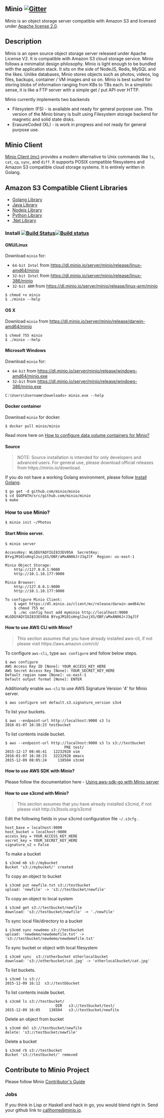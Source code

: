 ## Minio [![Gitter](https://badges.gitter.im/Join%20Chat.svg)](https://gitter.im/minio/minio?utm_source=badge&utm_medium=badge&utm_campaign=pr-badge&utm_content=badge)

Minio is an object storage server compatible with Amazon S3 and licensed under [Apache license 2.0](./LICENSE).


## Description

Minio is an open source object storage server released under Apache License V2. It is compatible with Amazon S3 cloud storage service. Minio follows a minimalist design philosophy.
Minio is light enough to be bundled with the application stack. It sits on the side of NodeJS, Redis, MySQL and the likes. Unlike databases, Minio stores objects such as photos, videos, log files, backups, container / VM images and so on. Minio is best suited for storing blobs of information ranging from KBs to TBs each. In a simplistic sense, it is like a FTP server with a simple get / put API over HTTP.

Minio currently implements two backends

  - Filesystem (FS) - is available and ready for general purpose use. This version of the Minio binary is built using Filesystem storage backend for magnetic and solid state disks.
  - ErasureCoded (XL) - is work in progress and not ready for general purpose use.

## Minio Client

[Minio Client (mc)](https://github.com/minio/mc#minio-client-mc-) provides a modern alternative to Unix commands like ``ls``, ``cat``, ``cp``, ``sync``, and ``diff``. It supports POSIX compatible filesystems and Amazon S3 compatible cloud storage systems. It is entirely written in Golang.

## Amazon S3 Compatible Client Libraries
- [Golang Library](https://github.com/minio/minio-go)
- [Java Library](https://github.com/minio/minio-java)
- [Nodejs Library](https://github.com/minio/minio-js)
- [Python Library](https://github.com/minio/minio-py)
- [.Net Library](https://github.com/minio/minio-dotnet)

### Install [![Build Status](https://travis-ci.org/minio/minio.svg?branch=master)](https://travis-ci.org/minio/minio)[![Build status](https://ci.appveyor.com/api/projects/status/royh137dni8yevep/branch/master?svg=true)](https://ci.appveyor.com/project/harshavardhana/minio-qxbjq/branch/master)

#### GNU/Linux

Download ``minio`` for:

- ``64-bit Intel`` from https://dl.minio.io/server/minio/release/linux-amd64/minio
- ``32-bit Intel`` from https://dl.minio.io/server/minio/release/linux-386/minio
- ``32-bit ARM`` from https://dl.minio.io/server/minio/release/linux-arm/minio

~~~
$ chmod +x minio
$ ./minio --help
~~~

#### OS X

Download ``minio`` from https://dl.minio.io/server/minio/release/darwin-amd64/minio

~~~
$ chmod 755 minio
$ ./minio --help
~~~

#### Microsoft Windows

Download ``minio`` for:

- ``64-bit`` from https://dl.minio.io/server/minio/release/windows-amd64/minio.exe
- ``32-bit`` from https://dl.minio.io/server/minio/release/windows-386/minio.exe

~~~
C:\Users\Username\Downloads> minio.exe --help
~~~

#### Docker container

Download ``minio`` for docker.

~~~
$ docker pull minio/minio
~~~

Read more here on [How to configure data volume containers for Minio?](./Docker.md)

#### Source
<blockquote>
NOTE: Source installation is intended for only developers and advanced users.  For general use, please download official releases from https://minio.io/download.
</blockquote>

If you do not have a working Golang environment, please follow [Install Golang](./INSTALLGO.md).

~~~
$ go get -d github.com/minio/minio
$ cd $GOPATH/src/github.com/minio/minio
$ make
~~~

### How to use Minio?

~~~
$ minio init ~/Photos
~~~

#### Start Minio server.

~~~
$ minio server

AccessKey: WLGDGYAQYIGI833EV05A  SecretKey: BYvgJM101sHngl2uzjXS/OBF/aMxAN06JrJ3qJlF  Region: us-east-1

Minio Object Storage:
    http://127.0.0.1:9000
    http://10.1.10.177:9000

Minio Browser:
    http://127.0.0.1:9000
    http://10.1.10.177:9000

To configure Minio Client:
    $ wget https://dl.minio.io/client/mc/release/darwin-amd64/mc
    $ chmod 755 mc
    $ ./mc config host add myminio http://localhost:9000 WLGDGYAQYIGI833EV05A BYvgJM101sHngl2uzjXS/OBF/aMxAN06JrJ3qJlF
~~~

#### How to use AWS CLI with Minio?

<blockquote>
This section assumes that you have already installed aws-cli, if not please visit https://aws.amazon.com/cli/
</blockquote>

To configure `aws-cli`, type `aws configure` and follow below steps.

```
$ aws configure
AWS Access Key ID [None]: YOUR_ACCESS_KEY_HERE
AWS Secret Access Key [None]: YOUR_SECRET_KEY_HERE
Default region name [None]: us-east-1
Default output format [None]: ENTER
```

Additionally enable `aws-cli` to use AWS Signature Version '4' for Minio server.

```
$ aws configure set default.s3.signature_version s3v4
```

To list your buckets.
```
$ aws --endpoint-url http://localhost:9000 s3 ls
2016-01-07 16:38:23 testbucket
```

To list contents inside bucket.
```
$ aws --endpoint-url http://localhost:9000 s3 ls s3://testbucket
                           PRE test/
2015-12-17 08:46:41   12232928 vim
2016-01-07 16:38:23   32232928 emacs
2015-12-09 08:05:24     138504 s3cmd
```

#### How to use AWS SDK with Minio?

Please follow the documentation here - [Using aws-sdk-go with Minio server](./AWS-SDK-GO.md)

#### How to use s3cmd with Minio?

<blockquote>
This section assumes that you have already installed s3cmd, if not please visit http://s3tools.org/s3cmd
</blockquote>

Edit the following fields in your s3cmd configuration file `~/.s3cfg` .

```
host_base = localhost:9000
host_bucket = localhost:9000
access_key = YOUR_ACCESS_KEY_HERE
secret_key = YOUR_SECRET_KEY_HERE
signature_v2 = False
```

To make a bucket
```
$ s3cmd mb s3://mybucket
Bucket 's3://mybucket/' created
```

To copy an object to bucket
```
$ s3cmd put newfile.txt s3://testbucket
upload: 'newfile' -> 's3://testbucket/newfile'  
```

To copy an object to local system
```
$ s3cmd get s3://testbucket/newfile
download: 's3://testbucket/newfile' -> './newfile'
```

To sync local file/directory to a bucket 
```
$ s3cmd sync newdemo s3://testbucket
upload: 'newdemo/newdemofile.txt' -> 's3://testbucket/newdemo/newdemofile.txt'
```

To sync bucket or object with local filesystem
```
$ s3cmd sync  s3://otherbucket otherlocalbucket
download: 's3://otherbucket/cat.jpg' -> 'otherlocalbucket/cat.jpg' 
```

To list buckets.
```
$ s3cmd ls s3://
2015-12-09 16:12  s3://testbbucket
```

To list contents inside bucket.
```
$ s3cmd ls s3://testbucket/
                       DIR   s3://testbucket/test/
2015-12-09 16:05    138504   s3://testbucket/newfile
```

Delete an object from bucket
```
$ s3cmd del s3://testbucket/newfile
delete: 's3://testbucket/newfile'
```

Delete a bucket
```
$ s3cmd rb s3://testbucket
Bucket 's3://testbucket/' removed
```

## Contribute to Minio Project
Please follow Minio [Contributor's Guide](./CONTRIBUTING.md)

### Jobs
If you think in Lisp or Haskell and hack in go, you would blend right in. Send your github link to callhome@minio.io.

